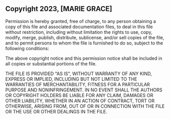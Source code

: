## Copyright 2023, [MARIE GRACE]
Permission is hereby granted, free of charge, to any person obtaining a copy of this file and associated documentation files, to deal in this file without restriction, including without limitation the rights to use, copy, modify, merge, publish, distribute, sublicense, and/or sell copies of the file, and to permit persons to whom the file is furnished to do so, subject to the following conditions:

The above copyright notice and this permission notice shall be included in all copies or substantial portions of the file.

THE FILE IS PROVIDED "AS IS", WITHOUT WARRANTY OF ANY KIND, EXPRESS OR IMPLIED, INCLUDING BUT NOT LIMITED TO THE WARRANTIES OF MERCHANTABILITY, FITNESS FOR A PARTICULAR PURPOSE AND NONINFRINGEMENT. IN NO EVENT SHALL THE AUTHORS OR COPYRIGHT HOLDERS BE LIABLE FOR ANY CLAIM, DAMAGES OR OTHER LIABILITY, WHETHER IN AN ACTION OF CONTRACT, TORT OR OTHERWISE, ARISING FROM, OUT OF OR IN CONNECTION WITH THE FILE OR THE USE OR OTHER DEALINGS IN THE FILE.
